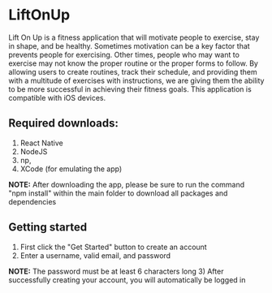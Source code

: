 # LiftOnUp

Lift On Up is a fitness application that will motivate people to exercise,  stay in shape, and be healthy.  Sometimes motivation can be a key factor that prevents people for exercising. Other times, people who may want to exercise may not know the proper routine or the proper forms to follow. By allowing users to create routines, track their schedule, and providing them with a multitude of exercises with instructions, we are giving them the ability to be more successful in achieving their fitness goals. This application is compatible with iOS devices.

## Required downloads:
1) React Native
2) NodeJS
3) np,
4) XCode (for emulating the app)

**NOTE:** After downloading the app, please be sure to run the command "npm install" within the main folder to download all packages and dependencies

## Getting started
1) First click the "Get Started" button to create an account
2) Enter a username, valid email, and password

**NOTE:** The password must be at least 6 characters long
3) After successfully creating your account, you will automatically be logged in
